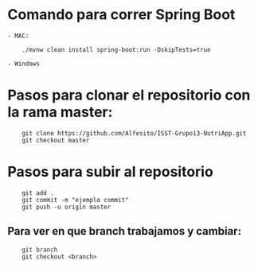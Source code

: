 # Comando para correr Spring Boot
    - MAC: 
        
        ./mvnw clean install spring-boot:run -DskipTests=true

    - Windows

# Pasos para clonar el repositorio con la rama master:

        git clone https://github.com/Alfesito/ISST-Grupo13-NutriApp.git
        git checkout master

# Pasos para subir al repositorio
    
        git add .
        git commit -m "ejemplo commit"
        git push -u origin master

## Para ver en que branch trabajamos y cambiar:

        git branch
        git checkout <branch>
